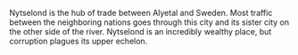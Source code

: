 Nytselond is the hub of trade between Alyetal and Sweden. Most traffic between the neighboring nations goes through this city and its sister city on the other side of the river. Nytselond is an incredibly wealthy place, but corruption plagues its upper echelon.
